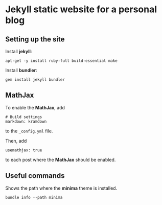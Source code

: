 # Jekyll static website for a personal blog

## Setting up the site

Install **jekyll**:
```
apt-get -y install ruby-full build-essential make
```

Install **bundler**:
```
gem install jekyll bundler
```

## MathJax

To enable the **MathJax**, add
```
# Build settings
markdown: kramdown
```
to the `_config.yml` file.

Then, add
```
usemathjax: true
```
to each post where the **MathJax** should be enabled.

## Useful commands

Shows the path where the **minima** theme is installed.
```
bundle info --path minima
```